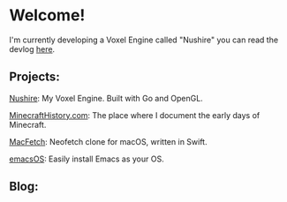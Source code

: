 Welcome!
========

I'm currently developing a Voxel Engine called "Nushire" you can read the devlog [here](/tags/nushire/).


Projects:
---------

[Nushire](/tags/nushire/): My Voxel Engine. Built with Go and OpenGL.

[MinecraftHistory.com](https://minecrafthistory.com): The place where I document the early days of Minecraft.

[MacFetch](https://github.com/appleware/macfetch): Neofetch clone for macOS, written in Swift.

[emacsOS](https://github.com/paretoprinciple/emacsOS): Easily install Emacs as your OS.

Blog:
---------